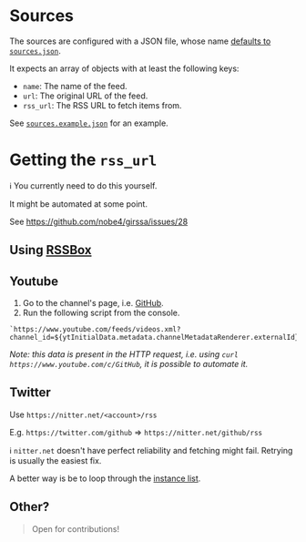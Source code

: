 # Sources

The sources are configured with a JSON file, whose name [defaults to `sources.json`](../action.yml).

It expects an array of objects with at least the following keys:

- `name`: The name of the feed.
- `url`: The original URL of the feed.
- `rss_url`: The RSS URL to fetch items from.

See [`sources.example.json`](./sources.example.json) for an example.

# Getting the `rss_url`

:information_source: You currently need to do this yourself.

It might be automated at some point.

See https://github.com/nobe4/girssa/issues/28

## Using [RSSBox](https://rssbox.herokuapp.com/)

## Youtube

1. Go to the channel's page, i.e. [GitHub](https://www.youtube.com/c/GitHub).
2. Run the following script from the console.

```
`https://www.youtube.com/feeds/videos.xml?channel_id=${ytInitialData.metadata.channelMetadataRenderer.externalId}`
```

_Note: this data is present in the HTTP request, i.e. using `curl https://www.youtube.com/c/GitHub`, it is possible to automate it._

## Twitter

Use `https://nitter.net/<account>/rss`

E.g.
`https://twitter.com/github` => `https://nitter.net/github/rss`

:information_source: `nitter.net` doesn't have perfect reliability and fetching might fail.
Retrying is usually the easiest fix.

A better way is be to loop through the [instance list](https://github.com/zedeus/nitter/wiki/Instances).

## Other?

> Open for contributions!
